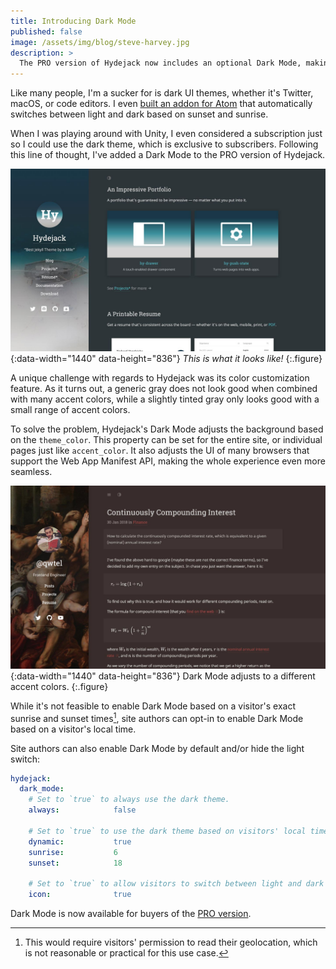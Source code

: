 ```yaml
---
title: Introducing Dark Mode
published: false
image: /assets/img/blog/steve-harvey.jpg
description: >
  The PRO version of Hydejack now includes an optional Dark Mode, making it the first Jekyll theme to include this feature.
---
```


Like many people, I'm a sucker for is dark UI themes, whether it's Twitter, macOS, or code editors. I even [built an addon for Atom](https://atom.io/packages/theme-flux-solar) that automatically switches between light and dark based on sunset and sunrise.

When I was playing around with Unity, I even considered a subscription just so I could use the dark theme, which is exclusive to subscribers. Following this line of thought, I've added a Dark Mode to the PRO version of Hydejack.

![Dark Mode](/assets/img/blog/dark-mode.jpg){:data-width="1440" data-height="836"}
*This is what it looks like!*
{:.figure}

A unique challenge with regards to Hydejack was its color customization feature. As it turns out, a generic gray does not look good when combined with many accent colors, while a slightly tinted gray only looks good with a small range of accent colors.

To solve the problem, Hydejack's Dark Mode adjusts the background based on the `theme_color`. This property can be set for the entire site, or individual pages just like `accent_color`. It also adjusts the UI of many browsers that support the Web App Manifest API, making the whole experience even more seamless.

![Adaptive Dark Mode Example](/assets/img/blog/dark-mode-ii.jpg){:data-width="1440" data-height="836"}
Dark Mode adjusts to a different accent colors.
{:.figure}

While it's not feasible to enable Dark Mode based on a visitor's exact sunrise and sunset times[^1], site authors can opt-in to enable Dark Mode based on a visitor's local time.

Site authors can also enable Dark Mode by default and/or hide the light switch:

```yml
hydejack:
  dark_mode:
    # Set to `true` to always use the dark theme.
    always:            false

    # Set to `true` to use the dark theme based on visitors' local time.
    dynamic:           true
    sunrise:           6
    sunset:            18

    # Set to `true` to allow visitors to switch between light and dark mode.
    icon:              true
```

Dark Mode is now available for buyers of the [PRO version][buy].

[buy]: https://app.simplegoods.co/i/NATYVLYT


[^1]: This would require visitors' permission to read their geolocation, which is not reasonable or practical for this use case.
